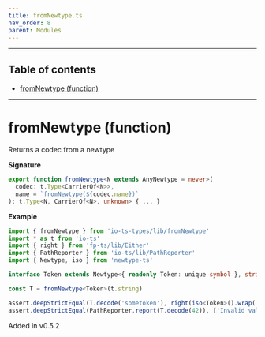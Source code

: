 ```yaml
---
title: fromNewtype.ts
nav_order: 8
parent: Modules
---
```


---

<h2 class="text-delta">Table of contents</h2>

- [fromNewtype (function)](#fromnewtype-function)

---

# fromNewtype (function)

Returns a codec from a newtype

**Signature**

```ts
export function fromNewtype<N extends AnyNewtype = never>(
  codec: t.Type<CarrierOf<N>>,
  name = `fromNewtype(${codec.name})`
): t.Type<N, CarrierOf<N>, unknown> { ... }
```

**Example**

```ts
import { fromNewtype } from 'io-ts-types/lib/fromNewtype'
import * as t from 'io-ts'
import { right } from 'fp-ts/lib/Either'
import { PathReporter } from 'io-ts/lib/PathReporter'
import { Newtype, iso } from 'newtype-ts'

interface Token extends Newtype<{ readonly Token: unique symbol }, string> {}

const T = fromNewtype<Token>(t.string)

assert.deepStrictEqual(T.decode('sometoken'), right(iso<Token>().wrap('sometoken')))
assert.deepStrictEqual(PathReporter.report(T.decode(42)), ['Invalid value 42 supplied to : fromNewtype(string)'])
```

Added in v0.5.2
